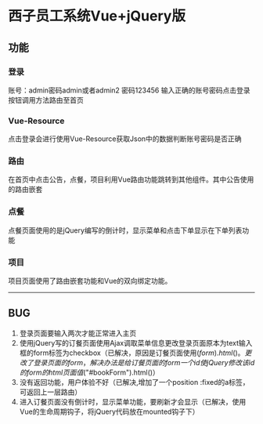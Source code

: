 # 西子员工系统Vue+jQuery版
## 功能
### 登录
账号：admin密码admin或者admin2 密码123456
输入正确的账号密码点击登录按钮调用方法路由至首页
### Vue-Resource
点击登录会进行使用Vue-Resource获取Json中的数据判断账号密码是否正确
### 路由
在首页中点击公告，点餐，项目利用Vue路由功能跳转到其他组件。其中公告使用的路由嵌套
### 点餐
点餐页面使用的是jQuery编写的倒计时，显示菜单和点击下单显示在下单列表功能
### 项目
项目页面使用了路由嵌套功能和Vue的双向绑定功能。
<hr>

## BUG
1. 登录页面要输入两次才能正常进入主页
2. 使用jQuery写的订餐页面使用Ajax调取菜单信息更改登录页面原本为text输入框的form标签为checkbox（已解决，原因是订餐页面使用$(form).html()。更改了登录页面的form，解决办法是给订餐页面的form一个id使jQuery修改该id的form的html页面值$("#bookForm").html()）
3. 没有返回功能，用户体验不好（已解决,增加了一个position :fixed的a标签，可返回上一层路由）
4. 进入订餐页面没有倒计时，显示菜单功能，要刷新才会显示（已解决，使用Vue的生命周期钩子，将jQuery代码放在mounted钩子下）
